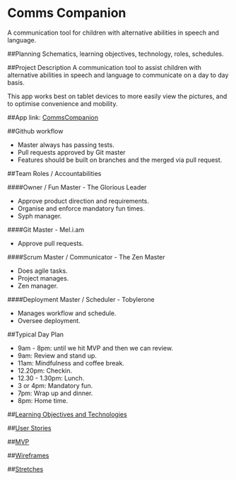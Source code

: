 # Comms Companion
A communication tool for children with alternative abilities in speech and language.

##Planning
Schematics, learning objectives, technology, roles, schedules.

##Project Description
A communication tool to assist children with alternative abilities in speech and language to communicate on a day to day basis.

This app works best on tablet devices to more easily view the pictures, and to optimise convenience and mobility.

##App link:
[CommsCompanion](https://commscompanion.herokuapp.com)

##Github workflow
* Master always has passing tests.
* Pull requests approved by Git master
* Features should be built on branches and the merged via pull request.

##Team Roles / Accountabilities

####Owner / Fun Master - The Glorious Leader
* Approve product direction and requirements.
* Organise and enforce mandatory fun times.
* Syph manager.

####Git Master - Mel.i.am
* Approve pull requests.

####Scrum Master / Communicator - The Zen Master
* Does agile tasks.
* Project manages.
* Zen manager.

####Deployment Master / Scheduler - Tobylerone
* Manages workflow and schedule.
* Oversee deployment.

##Typical Day Plan
* 9am - 8pm: until we hit MVP and then we can review.
* 9am: Review and stand up.
* 11am: Mindfulness and coffee break.
* 12.20pm: Checkin.
* 12.30 - 1.30pm: Lunch.
* 3 or 4pm: Mandatory fun.
* 7pm: Wrap up and dinner.
* 8pm: Home time.

##[Learning Objectives and Technologies](readMeLinks/learningObjs.md)

##[User Stories](readMeLinks/userStories.md)

##[MVP](readMeLinks/mvp.md)

##[Wireframes](readMeLinks/wireframes.md)

##[Stretches](readMeLinks/stretch.md)
